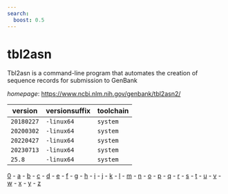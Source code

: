 ```yaml
---
search:
  boost: 0.5
---
```

# tbl2asn

Tbl2asn is a command-line program that automates the creation of  sequence records for submission to GenBank

*homepage*: <https://www.ncbi.nlm.nih.gov/genbank/tbl2asn2/>

version | versionsuffix | toolchain
--------|---------------|----------
``20180227`` | ``-linux64`` | ``system``
``20200302`` | ``-linux64`` | ``system``
``20220427`` | ``-linux64`` | ``system``
``20230713`` | ``-linux64`` | ``system``
``25.8`` | ``-linux64`` | ``system``

[0](../0/index.md) - [a](../a/index.md) - [b](../b/index.md) - [c](../c/index.md) - [d](../d/index.md) - [e](../e/index.md) - [f](../f/index.md) - [g](../g/index.md) - [h](../h/index.md) - [i](../i/index.md) - [j](../j/index.md) - [k](../k/index.md) - [l](../l/index.md) - [m](../m/index.md) - [n](../n/index.md) - [o](../o/index.md) - [p](../p/index.md) - [q](../q/index.md) - [r](../r/index.md) - [s](../s/index.md) - [t](../t/index.md) - [u](../u/index.md) - [v](../v/index.md) - [w](../w/index.md) - [x](../x/index.md) - [y](../y/index.md) - [z](../z/index.md)

